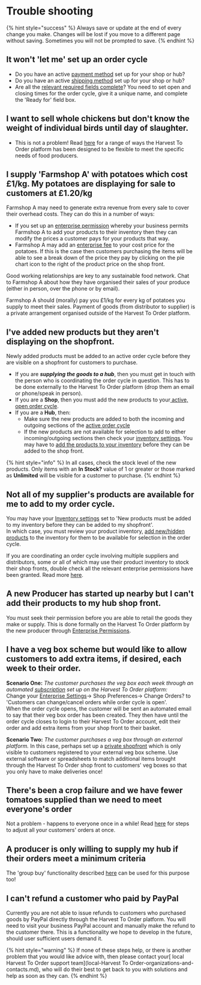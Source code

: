 # Trouble shooting

{% hint style="success" %}
Always save or update at the end of every change you make. Changes will be lost if you move to a different page without saving.  Sometimes you will not be prompted to save.
{% endhint %}

## It won't 'let me' set up an order cycle

* Do you have an active [payment method](basic-features/shopfront/payment-methods.md) set up for your shop or hub?
* Do you have an active [shipping method](basic-features/shopfront/shipping-methods.md) set up for your shop or hub?
* Are all the [relevant required fields complete](basic-features/shopfront/order-cycle/)? You need to set open and closing times for the order cycle, give it a unique name, and complete the 'Ready for' field box.

## I want to sell whole chickens but don't know the weight of individual birds until day of slaughter.

* This is not a problem! Read [here](basic-features/products-1/pricing-irregular-items-kg.md) for a range of ways the Harvest To Order platform has been designed to be flexible to meet the specific needs of food producers.

## I supply 'Farmshop A' with potatoes which cost £1/kg. My potatoes are displaying for sale to customers at £1.20/kg

Farmshop A may need to generate extra revenue from every sale to cover their overhead costs.  They can do this in a number of ways:

* If you set up an [enterprise permission](basic-features/enterprise-profile/enterprise-to-enterprise-permissions-e2es.md) whereby your business permits Farmshop A to add your products to their inventory then they can modify the prices a customer pays for your products that way. 
* Farmshop A may add an [enterprise fee](basic-features/shopfront/enterprise-fees.md) to your cost price for the potatoes. If this is the case then customers purchasing the items will be able to see a break down of the price they pay by clicking on the pie chart icon to the right of the product price on the shop front.

Good working relationships are key to any sustainable food network. Chat to Farmshop A about how they have organised their sales of your produce \(either in person, over the phone or by email\).

Farmshop A should \(morally\) pay you £1/kg for every kg of potatoes you supply to meet their sales.  Payment of goods \(from distributor to supplier\) is a private arrangement organised outside of the Harvest To Order platform.

## I've added new products but they aren't displaying on the shopfront.

Newly added products must be added to an active order cycle before they are visible on a shopfront for customers to purchase.

* If you are _**supplying the goods to a hub**_, then you must get in touch with the person who is coordinating the order cycle in question.  This has to be done externally to the Harvest To Order platform \(drop them an email or phone/speak in person\).
* If you are a **Shop**, then you must add the new products to your[ active, open order cycle](basic-features/shopfront/order-cycle/order-cycles-for-producers.md).
* If you are a **Hub**, then:
  * Make sure the new products are added to both the incoming and outgoing sections of the [active order cycle](basic-features/shopfront/order-cycle/order-cycles-for-hubs.md)
  * If the new products are not available for selection to add to either incoming/outgoing sections then check your [inventory settings](basic-features/enterprise-profile/enterprise-settings.md#inventory-settings). You may have to [add the products to your inventory](basic-features/products-1/inventory-tool.md#reviewing-new-products) before they can be added to the shop front.

{% hint style="info" %}
In all cases, check the stock level of the new products. Only items with an **In Stock?** value of 1 or greater or those marked as **Unlimited** will be visible for a customer to purchase.
{% endhint %}

## Not all of my supplier's products are available for me to add to my order cycle.

You may have your [Inventory settings](basic-features/enterprise-profile/enterprise-settings.md#inventory-settings) set to 'New products must be added to my inventory before they can be added to my shopfront'.  
In which case, you must review your product inventory, [add new/hidden products](basic-features/products-1/inventory-tool.md#managing-your-inventory-products) to the inventory for them to be available for selection in the order cycle.

If you are coordinating an order cycle involving multiple suppliers and distributors, some or all of which may use their product inventory to stock their shop fronts, double check all the relevant enterprise permissions have been granted.  Read more [here](basic-features/shopfront/order-cycle/permissions-in-multi-enterprise-order-cycles.md).

## A new Producer has started up nearby but I can't add their products to my hub shop front.

You must seek their permission before you are able to retail the goods they make or supply.  This is done formally on the Harvest To Order platform by the new producer through [Enterprise Permissions](basic-features/enterprise-profile/enterprise-to-enterprise-permissions-e2es.md).

## I have a veg box scheme but would like to allow customers to add extra items, if desired, each week to their order.

**Scenario One:** _The customer purchases the veg box each week through an automated_ [_subscription_](basic-features/subscriptions/) _set up on the Harvest To Order platform:_  
Change your [Enterprise Settings](basic-features/enterprise-profile/enterprise-settings.md#shop-preferences)-&gt; Shop Preferences-&gt; Change Orders? to 'Customers can change/cancel orders while order cycle is open'.  
When the order cycle opens, the customer will be sent an automated email to say that their veg box order has been created. They then have until the order cycle closes to login to their Harvest To Order account, edit their order and add extra items from your shop front to their basket.

**Scenario Two:** _The customer purchases a veg box through an external platform._  In this case, perhaps set up a [private shopfront](basic-features/shopfront/private-shopfront.md) which is only visible to customers registered to your external veg box scheme. Use external software or spreadsheets to match additional items brought through the Harvest To Order shop front to customers' veg boxes so that you only have to make deliveries once!

## There's been a crop failure and we have fewer tomatoes supplied than we need to meet everyone's order

Not a problem - happens to everyone once in a while!  Read [here](basic-features/orders/view-orders.md#example-1-you-have-a-stock-shortage-and-must-reduce-customer-order-quantities-for-a-certain-product) for steps to adjust all your customers' orders at once.

## A producer is only willing to supply my hub if their orders meet a minimum criteria 

The 'group buy' functionality described [here](basic-features/products-1/group-buy-for-bulk-ordering.md) can be used for this purpose too!

## I can't refund a customer who paid by PayPal

Currently you are not able to issue refunds to customers who purchased goods by PayPal directly through the Harvest To Order platform. You will need to visit your business PayPal account and manually make the refund to the customer there.  This is a functionality we hope to develop in the future, should user sufficient users demand it.

{% hint style="warning" %}
If none of these steps help, or there is another problem that you would like advice with, then please contact your[ local Harvest To Order support team](local-Harvest To Order-organizations-and-contacts.md), who will do their best to get back to you with solutions and help as soon as they can.
{% endhint %}



